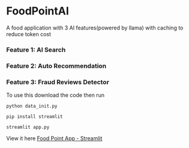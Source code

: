 # FoodPointAI
A food application with 3 AI features(powered by llama) with caching to reduce token cost


### Feature 1: AI Search 
### Feature 2: Auto Recommendation
### Feature 3: Fraud Reviews Detector

To use this download the code then run

`python data_init.py`

`pip install streamlit`

`streamlit app.py`

View it here [Food Point App - Streamlit](https://foodpointai-6dutp9qgfngbtx3rskylom.streamlit.app/)
